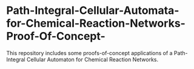 # Path-Integral-Cellular-Automata-for-Chemical-Reaction-Networks-Proof-Of-Concept-
This repository includes some proofs-of-concept applications of a Path-Integral Cellular Automaton for Chemical Reaction Networks. 
